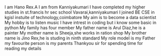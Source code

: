I am Hano Rex.A
I am from Kanniyakumari
I have completed my higher studies in st.francis hr sec school Vavarai,kanniyakumari
I joined BE CSE in kgisl instuite of technology,coimbatore
My aim is to become a data scientist
My hobby is to listen music
I have intrest in coding but i know some basic in python
My family has four member
My father name is Arul Diaz,he is a painter 
My mother name is Sheeja,she works in ration shop
My brother name is Jino Rex,he is studing in ninth standard
My role model is my Father
my favourite person is my parents
Thankyou sir for spending time for reading my details
